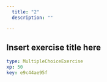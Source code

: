 ```yaml
---
  title: "2"
  description: ""

---
```

## Insert exercise title here

```yaml
type: MultipleChoiceExercise 
xp: 50 
key: e9c44ae95f   
```













